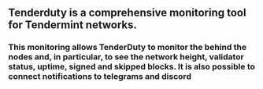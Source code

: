## Tenderduty is a comprehensive monitoring tool for Tendermint networks.
### This monitoring allows TenderDuty to monitor the behind the nodes and, in particular, to see the network height, validator status, uptime, signed and skipped blocks. It is also possible to connect notifications to telegrams and discord



















